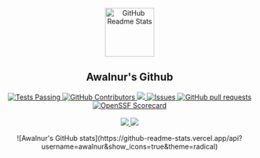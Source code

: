 <p align="center">
 <img width="100px" src="https://res.cloudinary.com/anuraghazra/image/upload/v1594908242/logo_ccswme.svg" align="center" alt="GitHub Readme Stats" />
 <h2 align="center">Awalnur's Github</h2>
<!--  <p align="center">Get dynamically generated GitHub stats on your READMEs!</p> -->
</p>
  <p align="center">
    <a href="https://github.com/awalnur/github-readme-stats/actions">
      <img alt="Tests Passing" src="https://github.com/awalnur/github-readme-stats/workflows/Test/badge.svg" />
    </a>
    <a href="https://github.com/awalnur/github-readme-stats/graphs/contributors">
      <img alt="GitHub Contributors" src="https://img.shields.io/github/contributors/awalnur/github-readme-stats" />
    </a>
    <a href="https://codecov.io/gh/awalnur/github-readme-stats">
      <img src="https://codecov.io/gh/anuraghazra/github-readme-stats/branch/master/graph/badge.svg" />
    </a>
    <a href="https://github.com/awalnur/github-readme-stats/issues">
      <img alt="Issues" src="https://img.shields.io/github/issues/awalnur/github-readme-stats?color=0088ff" />
    </a>
    <a href="https://github.com/awalnur/github-readme-stats/pulls">
      <img alt="GitHub pull requests" src="https://img.shields.io/github/issues-pr/awalnur/github-readme-stats?color=0088ff" />
    </a>
    <a href="https://securityscorecards.dev/viewer/?uri=github.com/awalnur/github-readme-stats">
      <img alt="OpenSSF Scorecard" src="https://api.securityscorecards.dev/projects/github.com/awalnur/github-readme-stats/badge" />
    </a>
    <br />
    <br />
    <a href="https://a.paddle.com/v2/click/16413/119403?link=1227">
      <img src="https://img.shields.io/badge/Supported%20by-VSCode%20Power%20User%20%E2%86%92-gray.svg?colorA=655BE1&colorB=4F44D6&style=for-the-badge"/>
    </a>
    <a href="https://a.paddle.com/v2/click/16413/119403?link=2345">
      <img src="https://img.shields.io/badge/Supported%20by-Node%20Cli.com%20%E2%86%92-gray.svg?colorA=61c265&colorB=4CAF50&style=for-the-badge"/>
    </a>
  </p>
  <p align="center">
  ![Awalnur's GitHub stats](https://github-readme-stats.vercel.app/api?username=awalnur&show_icons=true&theme=radical)
  </p>
</p>
